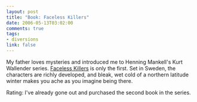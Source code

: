 ```yaml
--- 
layout: post
title: "Book: Faceless Killers"
date: 2006-05-13T03:02:00
comments: true
tags:
- diversions
link: false
---
```

My father loves mysteries and introduced me to Henning Mankell's Kurt Wallender series. <a href="http://www.amazon.com/gp/product/1400031575/sr=8-1/qid=1147575996/ref=pd_bbs_1/103-8431449-0190249?%5Fencoding=UTF8" title="Faceless Killers">Faceless Killers</a> is only the first. Set in Sweden, the characters are richly developed, and bleak, wet cold of a northern latitude winter makes you ache as you imagine being there.

Rating: I've already gone out and purchased the second book in the series.
